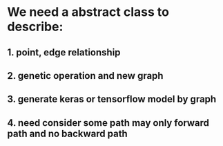 # We need a abstract class to describe:
## 1. point, edge relationship
## 2. genetic operation and new graph
## 3. generate keras or tensorflow model by graph
## 4. need consider some path may only forward path and no backward path